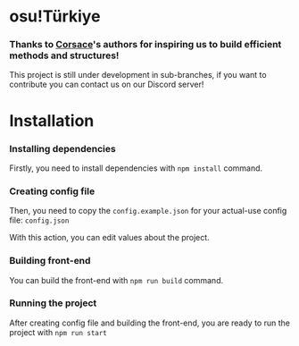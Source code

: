# osu!Türkiye

### Thanks to [Corsace](https://git.cartooncraft.fr/corsace/open-2020/)'s authors for inspiring us to build efficient methods and structures!

This project is still under development in sub-branches, if you want to contribute you can contact us on our Discord server!

# Installation

### Installing dependencies
Firstly, you need to install dependencies with `npm install` command.

### Creating config file
Then, you need to copy the `config.example.json` for your actual-use config file: `config.json`

With this action, you can edit values about the project. 

### Building front-end
You can build the front-end with `npm run build` command.

### Running the project
After creating config file and building the front-end, you are ready to run the project with `npm run start`